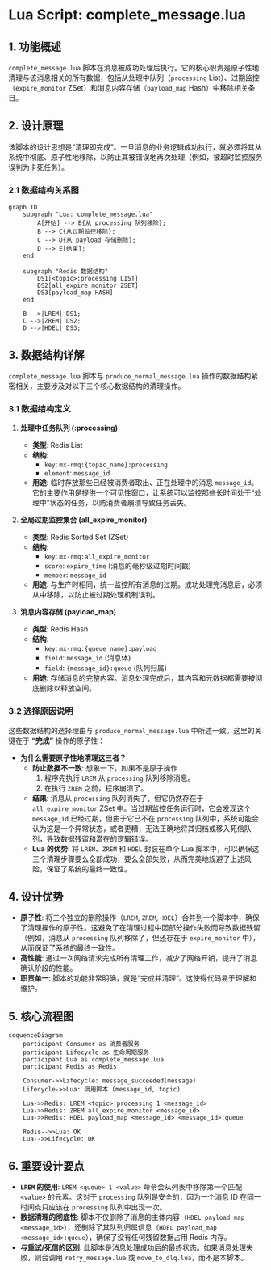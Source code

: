 # Lua Script: complete_message.lua

## 1. 功能概述

`complete_message.lua` 脚本在消息被成功处理后执行。它的核心职责是原子性地清理与该消息相关的所有数据，包括从处理中队列（`processing` List）、过期监控（`expire_monitor` ZSet）和消息内容存储（`payload_map` Hash）中移除相关条目。

## 2. 设计原理

该脚本的设计思想是“清理即完成”。一旦消息的业务逻辑成功执行，就必须将其从系统中彻底、原子性地移除，以防止其被错误地再次处理（例如，被超时监控服务误判为卡死任务）。

### 2.1 数据结构关系图

```mermaid
graph TD
    subgraph "Lua: complete_message.lua"
        A[开始] --> B{从 processing 队列移除};
        B --> C{从过期监控移除};
        C --> D{从 payload 存储删除};
        D --> E[结束];
    end

    subgraph "Redis 数据结构"
        DS1[<topic>:processing LIST]
        DS2[all_expire_monitor ZSET]
        DS3[payload_map HASH]
    end

    B -->|LREM| DS1;
    C -->|ZREM| DS2;
    D -->|HDEL| DS3;
```

## 3. 数据结构详解

`complete_message.lua` 脚本与 `produce_normal_message.lua` 操作的数据结构紧密相关，主要涉及对以下三个核心数据结构的清理操作。

### 3.1 数据结构定义

1.  **处理中任务队列 (<topic>:processing)**
    *   **类型**: Redis List
    *   **结构**:
        *   `key`: `mx-rmq:{topic_name}:processing`
        *   `element`: `message_id`
    *   **用途**: 临时存放那些已经被消费者取出、正在处理中的消息 `message_id`。它的主要作用是提供一个可见性窗口，让系统可以监控那些长时间处于“处理中”状态的任务，以防消费者崩溃导致任务丢失。

2.  **全局过期监控集合 (all_expire_monitor)**
    *   **类型**: Redis Sorted Set (ZSet)
    *   **结构**:
        *   `key`: `mx-rmq:all_expire_monitor`
        *   `score`: `expire_time` (消息的毫秒级过期时间戳)
        *   `member`: `message_id`
    *   **用途**: 与生产时相同，统一监控所有消息的过期。成功处理完消息后，必须从中移除，以防止被过期处理机制误判。

3.  **消息内容存储 (payload_map)**
    *   **类型**: Redis Hash
    *   **结构**:
        *   `key`: `mx-rmq:{queue_name}:payload`
        *   `field`: `message_id` (消息体)
        *   `field`: `{message_id}:queue` (队列归属)
    *   **用途**: 存储消息的完整内容。消息处理完成后，其内容和元数据都需要被彻底删除以释放空间。

### 3.2 选择原因说明

这些数据结构的选择理由与 `produce_normal_message.lua` 中所述一致。这里的关键在于 **“完成”** 操作的原子性：

*   **为什么需要原子性地清理这三者？**
    *   **防止数据不一致**: 想象一下，如果不是原子操作：
        1.  程序先执行 `LREM` 从 `processing` 队列移除消息。
        2.  在执行 `ZREM` 之前，程序崩溃了。
    *   **结果**: 消息从 `processing` 队列消失了，但它仍然存在于 `all_expire_monitor` ZSet 中。当过期监控任务运行时，它会发现这个 `message_id` 已经过期，但由于它已不在 `processing` 队列中，系统可能会认为这是一个异常状态，或者更糟，无法正确地将其归档或移入死信队列，导致数据残留和潜在的逻辑错误。
    *   **Lua 的优势**: 将 `LREM`、`ZREM` 和 `HDEL` 封装在单个 Lua 脚本中，可以确保这三个清理步骤要么全部成功，要么全部失败，从而完美地规避了上述风险，保证了系统的最终一致性。

## 4. 设计优势

- **原子性**: 将三个独立的删除操作（`LREM`, `ZREM`, `HDEL`）合并到一个脚本中，确保了清理操作的原子性。这避免了在清理过程中因部分操作失败而导致数据残留（例如，消息从 `processing` 队列移除了，但还存在于 `expire_monitor` 中），从而保证了系统的最终一致性。
- **高性能**: 通过一次网络请求完成所有清理工作，减少了网络开销，提升了消息确认阶段的性能。
- **职责单一**: 脚本的功能非常明确，就是“完成并清理”。这使得代码易于理解和维护。

## 5. 核心流程图

```mermaid
sequenceDiagram
    participant Consumer as 消费者服务
    participant Lifecycle as 生命周期服务
    participant Lua as complete_message.lua
    participant Redis as Redis

    Consumer->>Lifecycle: message_succeeded(message)
    Lifecycle->>Lua: 调用脚本 (message_id, topic)

    Lua->>Redis: LREM <topic>:processing 1 <message_id>
    Lua->>Redis: ZREM all_expire_monitor <message_id>
    Lua->>Redis: HDEL payload_map <message_id> <message_id>:queue

    Redis-->>Lua: OK
    Lua-->>Lifecycle: OK
```

## 6. 重要设计要点

- **`LREM` 的使用**: `LREM <queue> 1 <value>` 命令会从列表中移除第一个匹配 `<value>` 的元素。这对于 `processing` 队列是安全的，因为一个消息 ID 在同一时间点只应该在 `processing` 队列中出现一次。
- **数据清理的彻底性**: 脚本不仅删除了消息的主体内容（`HDEL payload_map <message_id>`），还删除了其队列归属信息（`HDEL payload_map <message_id>:queue`），确保了没有任何残留数据占用 Redis 内存。
- **与重试/死信的区别**: 此脚本是消息处理成功后的最终状态。如果消息处理失败，则会调用 `retry_message.lua` 或 `move_to_dlq.lua`，而不是本脚本。
